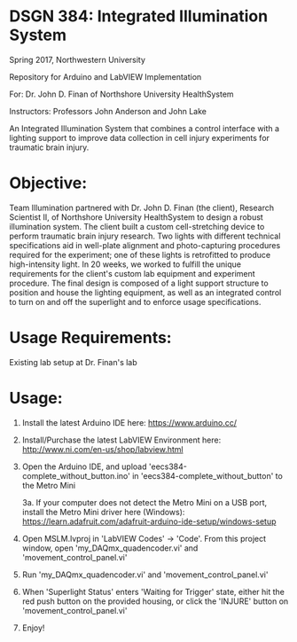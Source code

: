 # DSGN 384: Integrated Illumination System

Spring 2017, Northwestern University

Repository for Arduino and LabVIEW Implementation

For: 
Dr. John D. Finan of Northshore University HealthSystem

Instructors: 
Professors John Anderson and John Lake

An Integrated Illumination System that combines a control interface with a lighting support to improve data collection in cell injury experiments for traumatic brain injury.

# Objective:
Team Illumination partnered with Dr. John D. Finan (the client), Research Scientist II, of Northshore University HealthSystem to design a robust illumination system. The client built a custom cell-stretching device to perform traumatic brain injury research. Two lights with different technical specifications aid in well-plate alignment and photo-capturing procedures required for the experiment; one of these lights is retrofitted to produce high-intensity light. In 20 weeks, we worked to fulfill the unique requirements for the client's custom lab equipment and experiment procedure. The final design is composed of a light support structure to position and house the lighting equipment, as well as an integrated control to turn on and off the superlight and to enforce usage specifications. 

# Usage Requirements:

Existing lab setup at Dr. Finan's lab

# Usage:

1. Install the latest Arduino IDE here: https://www.arduino.cc/

2. Install/Purchase the latest LabVIEW Environment here: http://www.ni.com/en-us/shop/labview.html

3. Open the Arduino IDE, and upload 'eecs384-complete_without_button.ino' in 'eecs384-complete_without_button' to the Metro Mini 

      3a. If your computer does not detect the Metro Mini on a USB port, install the Metro Mini driver here (Windows): https://learn.adafruit.com/adafruit-arduino-ide-setup/windows-setup

3. Open MSLM.lvproj in 'LabVIEW Codes' -> 'Code'. From this project window, open 'my_DAQmx_quadencoder.vi' and 'movement_control_panel.vi'

4. Run 'my_DAQmx_quadencoder.vi' and 'movement_control_panel.vi'

5. When 'Superlight Status' enters 'Waiting for Trigger' state, either hit the red push button on the provided housing, or click the 'INJURE' button on 'movement_control_panel.vi'

6. Enjoy!
